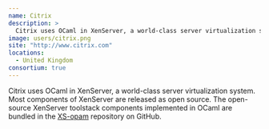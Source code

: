 ```yaml
---
name: Citrix
description: > 
  Citrix uses OCaml in XenServer, a world-class server virtualization system.
image: users/citrix.png
site: "http://www.citrix.com"
locations: 
  - United Kingdom
consortium: true
---
```


Citrix uses OCaml in XenServer, a world-class server virtualization system. Most components of XenServer are released as open source. The open-source XenServer toolstack components implemented in OCaml are bundled in the [XS-opam](https://github.com/xapi-project/xs-opam) repository on GitHub.
